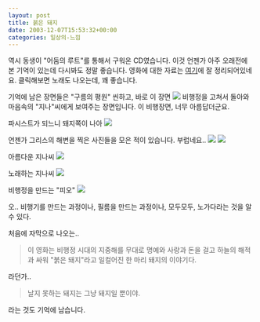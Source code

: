 ```yaml
---
layout: post
title: 붉은 돼지
date: 2003-12-07T15:53:32+00:00
categories: 일상의-느낌
---
```

역시 동생이 "어둠의 루트"를 통해서 구워온 CD였습니다. 이것 언젠가 아주 오래전에 본 기억이 있는데 다시봐도 정말 좋습니다. 영화에 대한 자료는 <a href="http://windshoes.new21.org/film-porco-rosso.htm" target="bb">여기</a>에 잘 정리되어있네요. 클릭해보면 노래도 나오는데, 꽤 좋습니다.

기억에 남은 장면들은 "구름의 평원" 씬하고, 바로 이 장면
<img src="/logs/archives/20031207-234951.jpg" />
비행정을 고쳐서 돌아와 마음속의 "지나"씨에게 보여주는 장면입니다. 이 비행장면, 너무 아름답더군요.

파시스트가 되느니 돼지쪽이 나아
<img src="/logs/archives/20031207-231721.jpg" />

언젠가 그리스의 해변을 찍은 사진들을 모은 적이 있습니다. 부럽네요..
<img src="/logs/archives/20031208-000017.jpg" />
<img src="/logs/archives/20031207-235318.jpg" />

아름다운 지나씨
<img src="/logs/archives/20031207-203104.jpg" />

노래하는 지나씨
<img src="/logs/archives/20031207-202657.jpg" />

비행정을 만드는 "피오"
<img src="/logs/archives/20031207-231616.jpg" />

오.. 비행기를 만드는 과정이나, 필름을 만드는 과정이나, 모두모두, 노가다라는 것을 알 수 있다.

처음에 자막으로 나오는..

<blockquote>이 영화는 비행정 시대의 지중해를 무대로
명예와 사랑과 돈을 걸고
하늘의 해적과 싸워 "붉은 돼지"라고 일컬어진
한 마리 돼지의 이야기다.</blockquote>

라던가..

<blockquote>날지 못하는 돼지는 그냥 돼지일 뿐이야.</blockquote>

라는 것도 기억에 남습니다.
